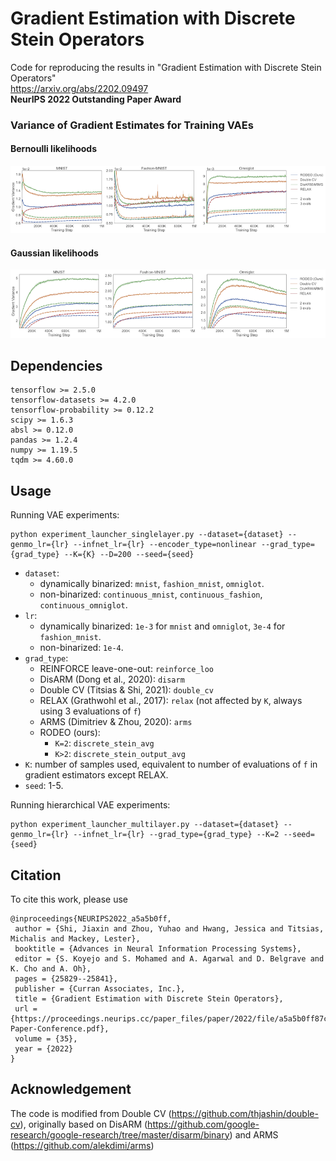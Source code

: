 # Gradient Estimation with Discrete Stein Operators

Code for reproducing the results in "Gradient Estimation with Discrete Stein Operators" \
https://arxiv.org/abs/2202.09497 \
**NeurIPS 2022 Outstanding Paper Award**

### Variance of Gradient Estimates for Training VAEs
#### Bernoulli likelihoods
<img src="results/var_dyn.png" width="900">

#### Gaussian likelihoods
<img src="results/var_cont.png" width="900">

## Dependencies
```
tensorflow >= 2.5.0
tensorflow-datasets >= 4.2.0
tensorflow-probability >= 0.12.2
scipy >= 1.6.3
absl >= 0.12.0
pandas >= 1.2.4
numpy >= 1.19.5
tqdm >= 4.60.0
```

## Usage
Running VAE experiments:
```
python experiment_launcher_singlelayer.py --dataset={dataset} --genmo_lr={lr} --infnet_lr={lr} --encoder_type=nonlinear --grad_type={grad_type} --K={K} --D=200 --seed={seed}
```

- `dataset`: 
  - dynamically binarized: `mnist`, `fashion_mnist`, `omniglot`.
  - non-binarized: `continuous_mnist`, `continuous_fashion`, `continuous_omniglot`.
- `lr`: 
  - dynamically binarized: `1e-3` for `mnist` and `omniglot`, `3e-4` for `fashion_mnist`.
  - non-binarized: `1e-4`.
- `grad_type`: 
  - REINFORCE leave-one-out: `reinforce_loo`
  - DisARM (Dong et al., 2020): `disarm`
  - Double CV (Titsias & Shi, 2021): `double_cv`
  - RELAX (Grathwohl et al., 2017): `relax` (not affected by `K`, always using 3 evaluations of `f`)
  - ARMS (Dimitriev & Zhou, 2020): `arms`
  - RODEO (ours): 
    - `K=2`: `discrete_stein_avg`
    - `K>2`: `discrete_stein_output_avg`
- `K`: number of samples used, equivalent to number of evaluations of `f` in gradient estimators except RELAX.
- `seed`: 1-5. 

Running hierarchical VAE experiments:
```
python experiment_launcher_multilayer.py --dataset={dataset} --genmo_lr={lr} --infnet_lr={lr} --grad_type={grad_type} --K=2 --seed={seed}
```

## Citation

To cite this work, please use
```
@inproceedings{NEURIPS2022_a5a5b0ff,
 author = {Shi, Jiaxin and Zhou, Yuhao and Hwang, Jessica and Titsias, Michalis and Mackey, Lester},
 booktitle = {Advances in Neural Information Processing Systems},
 editor = {S. Koyejo and S. Mohamed and A. Agarwal and D. Belgrave and K. Cho and A. Oh},
 pages = {25829--25841},
 publisher = {Curran Associates, Inc.},
 title = {Gradient Estimation with Discrete Stein Operators},
 url = {https://proceedings.neurips.cc/paper_files/paper/2022/file/a5a5b0ff87c59172a13342d428b1e033-Paper-Conference.pdf},
 volume = {35},
 year = {2022}
}
```

## Acknowledgement

The code is modified from Double CV (https://github.com/thjashin/double-cv), originally based on DisARM (https://github.com/google-research/google-research/tree/master/disarm/binary) and ARMS (https://github.com/alekdimi/arms)

